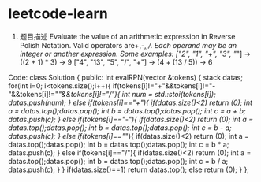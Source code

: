 # leetcode-learn
1. 题目描述
Evaluate the value of an arithmetic expression in Reverse Polish Notation.
Valid operators are+,-,*,/. Each operand may be an integer or another expression.
Some examples:
  ["2", "1", "+", "3", "*"] -> ((2 + 1) * 3) -> 9
  ["4", "13", "5", "/", "+"] -> (4 + (13 / 5)) -> 6

Code:
class Solution {
public:
    int evalRPN(vector<string> &tokens) {
        stack<int> datas;
        for(int i=0; i<tokens.size();i++){
            if(tokens[i]!="+"&&tokens[i]!="-"&&tokens[i]!="*"&&tokens[i]!="/"){
                int num = std::stoi(tokens[i]);
                datas.push(num);
            }
            else if(tokens[i]=="+"){
                if(datas.size()<2) return (0);
                int a = datas.top();datas.pop();
                int b = datas.top();datas.pop();
                int c = a + b;
                datas.push(c);
            }
            else if(tokens[i]=="-"){
                if(datas.size()<2) return (0);
                int a = datas.top();datas.pop();
                int b = datas.top();datas.pop();
                int c = b - a;
                datas.push(c);
            }
            else if(tokens[i]=="*"){
                if(datas.size()<2) return (0);
                int a = datas.top();datas.pop();
                int b = datas.top();datas.pop();
                int c = b * a;
                datas.push(c);
            }
            else if(tokens[i]=="/"){
                if(datas.size()<2) return (0);
                int a = datas.top();datas.pop();
                int b = datas.top();datas.pop();
                int c = b / a;
                datas.push(c);
            }
        }
        if(datas.size()==1)
            return datas.top();
        else
            return (0);
    }
};
